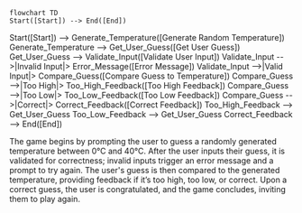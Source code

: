 ```mermaid
flowchart TD
Start([Start]) --> End([End])
```
Start([Start]) --> Generate_Temperature([Generate Random Temperature])
    Generate_Temperature --> Get_User_Guess([Get User Guess])
    Get_User_Guess --> Validate_Input([Validate User Input])
    Validate_Input -->|Invalid Input|> Error_Message([Error Message])
    Validate_Input -->|Valid Input|> Compare_Guess([Compare Guess to Temperature])
    Compare_Guess -->|Too High|> Too_High_Feedback([Too High Feedback])
    Compare_Guess -->|Too Low|> Too_Low_Feedback([Too Low Feedback])
    Compare_Guess -->|Correct|> Correct_Feedback([Correct Feedback])
    Too_High_Feedback --> Get_User_Guess
    Too_Low_Feedback --> Get_User_Guess
    Correct_Feedback --> End([End])




The game begins by prompting the user to guess a randomly generated temperature between 0°C and 40°C. After the user inputs their guess, it is validated for correctness; invalid inputs trigger an error message and a prompt to try again. The user's guess is then compared to the generated temperature, providing feedback if it’s too high, too low, or correct. Upon a correct guess, the user is congratulated, and the game concludes, inviting them to play again.
